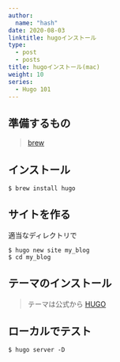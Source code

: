 ```yaml
---
author:
  name: "hash"
date: 2020-08-03
linktitle: hugoインストール
type:
  - post
  - posts
title: hugoインストール(mac)
weight: 10
series:
  - Hugo 101
---
```


## 準備するもの

> [brew](https://brew.sh/index_ja)

## インストール

```
$ brew install hugo
```

## サイトを作る

適当なディレクトリで

```
$ hugo new site my_blog
$ cd my_blog
```

## テーマのインストール

> テーマは公式から
> [HUGO](https://themes.gohugo.io/)

## ローカルでテスト

```
$ hugo server -D
```
